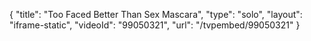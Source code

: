 {
    "title": "Too Faced Better Than Sex Mascara",
    "type": "solo",
    "layout": "iframe-static",
    "videoId": "99050321",
    "url": "\/tvpembed\/99050321"
}